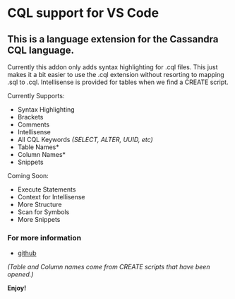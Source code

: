 # CQL support for VS Code

## This is a language extension for the Cassandra CQL language.
Currently this addon only adds syntax highlighting for .cql files. This just makes it a bit easier to use the .cql extension without resorting to mapping .sql to .cql. Intellisense is provided for tables when we find a CREATE script.

Currently Supports:
 - Syntax Highlighting
 - Brackets
 - Comments
 - Intellisense 
  - All CQL Keywords *(SELECT, ALTER, UUID, etc)*
  - Table Names* 
  - Column Names*
 - Snippets
  
Coming Soon:
 - Execute Statements
 - Context for Intellisense
 - More Structure
 - Scan for Symbols
 - More Snippets

### For more information
* [github](https://github.com/lawrencekgrant/vscode-cql)

*(Table and Column names come from CREATE scripts that have been opened.)*

**Enjoy!** 